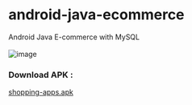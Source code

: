 # android-java-ecommerce
Android Java E-commerce with MySQL
<br><br>
![image](https://www.reviewsxp.com/blog/wp-content/uploads/2018/05/shopping-apps-850x491.jpg)

### Download APK :
<a href= "https://drive.google.com/file/d/1qB_G5CNB2rZ_zjpGw9oS2AHT3dwGdFjV/view?usp=share_link" target="_blank">shopping-apps.apk</a>
